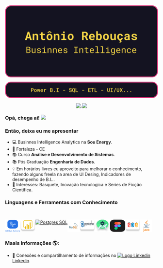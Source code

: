 <p align="center">
  <a href="#">
    <img align="center" width="auto" src="card.svg" />
  </a>
</p>
<p align="center">
  <a href="#">
    <img align="center" width="auto" src="card_bar.svg" />
  </a>
</p>

<p align="center">
  <a href="https://github.com/anuraghazra/github-readme-stats">
    <img
      style="margin-left:7px"
      align="center"
      height="175px"
      src="https://github-readme-stats.vercel.app/api?username=antonioreboucas&show_icons=true&theme=radical&layout=compact&&include_all_commits=true&count_private=true&custom_title=Status%20do%20Github"
    />
  </a>

  <a href="https://github.com/anuraghazra/github-readme-stats">
    <img
      style="margin-right:7px"
      align="center"
      height="175px"
      src="https://github-readme-stats.vercel.app/api/top-langs/?username=antonioreboucas&theme=radical&layout=compact&custom_title=Linguagens%20Mais%20Utilizadas"
    />
  </a>

</p>

<!--<p align="left">
  <a href="https://github.com/anuraghazra/github-readme-stats">
    <img
      align="center"
      height="120"
      src="https://github-readme-stats.vercel.app/api/pin/?username=antonioreboucas&repo=powerbi-rh&theme=radical&custom_title=Status%20do%20Github"
    />
  </a>
</p>-->

### Opá, chega ai! <img src="https://raw.githubusercontent.com/iampavangandhi/iampavangandhi/master/gifs/Hi.gif" width="30px"></h2>

### Então, deixa eu me apresentar

- 💻 Businnes Intelligence Analytics na **Sou Energy**.
- 📍  Fortaleza - CE
- 📚 Curso **Análise e Desenvolvimento de Sistemas**.
- 📚 Pós Graduação **Engenharia de Dados**.
- 💡 Em horários livres eu aproveito para melhorar o conhecimento, fazendo alguns freela na area de UI Desing, Indicadores de desempenho de B.I...
- 💙 Interesses: Basquete, Inovação tecnologica e Series de Ficção Cientifica.

### Linguagens e Ferramentas com Conhecimento

<br/>

<p align="left" style="display: flex;">
  <a href="#" target="" title="GitHub Actions">
    <img
      src="gitactions.svg"
      alt="Automação com GitActions"
      width="50"
      height="40"
    />
  </a>
  
  <a href="#" target="" title="Power B.I">
    <img
      src="powerbi.svg"
      alt="Ferramenta Power B.I Desktop e Serviço"
      width="50"
      height="40"
    />
  </a>

  <a href="https://www.mysql.com" target="" title="Postgres Sql">
    <img
      src="https://upload.wikimedia.org/wikipedia/commons/thumb/2/29/Postgresql_elephant.svg/1200px-Postgresql_elephant.svg.png"
      alt="Postgres SQL"
      width="40"
      height="40"
    />
  </a>

  <a href="https://www.mysql.com" target="" title="MySql">
    <img
      src="https://raw.githubusercontent.com/github/explore/80688e429a7d4ef2fca1e82350fe8e3517d3494d/topics/mysql/mysql.png"
      alt="MySQL"
      width="40"
      height="40"
    />
  </a>

  <a href="#" target="" title="PDI">
    <img
      src="pentaho.svg"
      alt="Ferramenta Pentaho Data Integration"
      width="50"
      height="40"
    />
  </a>

  <a href="#" target="" title="Android Studio">
    <img
      src="android.svg"
      alt="Java e Kotlin para android"
      width="50"
      height="40"
    />
  </a>

  <a href="#" target="" title="Figma UI">
    <img
      src="figma.svg"
      alt="Ferramenta de Prototipação Figma"
      width="50"
      height="40"
    />
  </a>

  <a href="#" target="" title="HTML-5 CSS3 JS">
    <img
      src="html-css-js.svg"
      alt="HTML-5 CSS3 JS"
      width="50"
      height="40"
    />
  </a>

  <a href="https://www.java.com/pt-BR/" target="" title="Java">
    <img
      src="https://raw.githubusercontent.com/github/explore/80688e429a7d4ef2fca1e82350fe8e3517d3494d/topics/java/java.png"
      alt="java"
      width="40"
      height="40"
    />
  </a>
</p>

### Maais informações 🌎:

- 💼 Conexões e compartilhamento de informações no <a href="https://www.linkedin.com/in/antonio-reboucass" target="_blank" title="Linkedin: Antônio Rebouças"> <img
      src="https://cdn-icons-png.flaticon.com/512/174/174857.png"
      alt="Logo Linkedin"
      width="12"
      height="12"
    /> Linkedin</a>.
